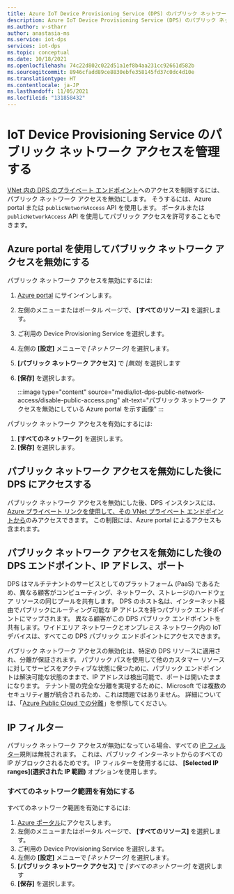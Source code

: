 ```yaml
---
title: Azure IoT Device Provisioning Service (DPS) のパブリック ネットワーク アクセスを管理する
description: Azure IoT Device Provisioning Service (DPS) のパブリック ネットワーク アクセスを無効および有効にする方法に関するドキュメント
ms.author: v-stharr
author: anastasia-ms
ms.service: iot-dps
services: iot-dps
ms.topic: conceptual
ms.date: 10/18/2021
ms.openlocfilehash: 74c22d802c022d51a1ef8b4aa231cc92661d582b
ms.sourcegitcommit: 8946cfadd89ce8830ebfe358145fd37c0dc4d10e
ms.translationtype: HT
ms.contentlocale: ja-JP
ms.lasthandoff: 11/05/2021
ms.locfileid: "131858432"
---
```

# <a name="manage-public-network-access-for-your-iot-device-provisioning-service"></a>IoT Device Provisioning Service のパブリック ネットワーク アクセスを管理する

[VNet 内の DPS のプライベート エンドポイント](virtual-network-support.md)へのアクセスを制限するには、パブリック ネットワーク アクセスを無効にします。 そうするには、Azure portal または `publicNetworkAccess` API を使用します。 ポータルまたは `publicNetworkAccess` API を使用してパブリック アクセスを許可することもできます。

## <a name="turn-off-public-network-access-using-the-azure-portal"></a>Azure portal を使用してパブリック ネットワーク アクセスを無効にする

パブリック ネットワーク アクセスを無効にするには:

1. [Azure portal](https://portal.azure.com) にサインインします。
2. 左側のメニューまたはポータル ページで、 **[すべてのリソース]** を選択します。
3. ご利用の Device Provisioning Service を選択します。
4. 左側の **[設定]** メニューで *[ネットワーク]* を選択します。
5. **[パブリック ネットワーク アクセス]** で *[無効]* を選択します
6. **[保存]** を選択します。

    :::image type="content" source="media/iot-dps-public-network-access/disable-public-access.png" alt-text="パブリック ネットワーク アクセスを無効にしている Azure portal を示す画像" :::

パブリック ネットワーク アクセスを有効にするには:

1. **[すべてのネットワーク]** を選択します。
2. **[保存]** を選択します。

## <a name="access-the-dps-after-disabling-the-public-network-access"></a>パブリック ネットワーク アクセスを無効にした後に DPS にアクセスする

パブリック ネットワーク アクセスを無効にした後、DPS インスタンスには、[Azure プライベート リンクを使用して、その VNet プライベート エンドポイントから](virtual-network-support.md)のみアクセスできます。 この制限には、Azure portal によるアクセスも含まれます。

## <a name="dps-endpoint-ip-address-and-ports-after-disabling-public-network-access"></a>パブリック ネットワーク アクセスを無効にした後の DPS エンドポイント、IP アドレス、ポート

DPS はマルチテナントのサービスとしてのプラットフォーム (PaaS) であるため、異なる顧客がコンピューティング、ネットワーク、ストレージのハードウェア リソースの同じプールを共有します。 DPS のホスト名は、インターネット経由でパブリックにルーティング可能な IP アドレスを持つパブリック エンドポイントにマップされます。 異なる顧客がこの DPS パブリック エンドポイントを共有します。ワイドエリア ネットワークとオンプレミス ネットワーク内の IoT デバイスは、すべてこの DPS パブリック エンドポイントにアクセスできます。 

パブリック ネットワーク アクセスの無効化は、特定の DPS リソースに適用され、分離が保証されます。 パブリック パスを使用して他のカスタマー リソースに対してサービスをアクティブな状態に保つために、パブリック エンドポイントは解決可能な状態のままで、IP アドレスは検出可能で、ポートは開いたままになります。 テナント間の完全な分離を実現するために、Microsoft では複数のセキュリティ層が統合されるため、これは問題ではありません。 詳細については、「[Azure Public Cloud での分離](../security/fundamentals/isolation-choices.md#tenant-level-isolation)」を参照してください。

## <a name="ip-filter"></a>IP フィルター

パブリック ネットワーク アクセスが無効になっている場合、すべての [IP フィルター](../iot-dps/iot-dps-ip-filtering.md)規則は無視されます。 これは、パブリック インターネットからのすべての IP がブロックされるためです。 IP フィルターを使用するには、 **[Selected IP ranges]\(選択された IP 範囲\)** オプションを使用します。

### <a name="turn-on-all-network-ranges"></a>すべてのネットワーク範囲を有効にする

すべてのネットワーク範囲を有効にするには:

1. [Azure ポータル](https://portal.azure.com)にアクセスします。
2. 左側のメニューまたはポータル ページで、 **[すべてのリソース]** を選択します。
3. ご利用の Device Provisioning Service を選択します。
4. 左側の **[設定]** メニューで *[ネットワーク]* を選択します。
5. **[パブリック ネットワーク アクセス]** で *[すべてのネットワーク]* を選択します
6. **[保存]** を選択します。
